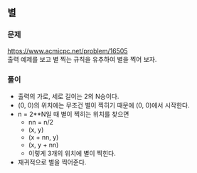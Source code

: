 ## 별
### 문제
https://www.acmicpc.net/problem/16505  
출력 예제를 보고 별 찍는 규칙을 유추하여 별을 찍어 보자.

### 풀이
- 출력의 가로, 세로 길이는 2의 N승이다.
- (0, 0)의 위치에는 무조건 별이 찍히기 때문에 (0, 0)에서 시작한다.
- n = 2**N일 때 별이 찍히는 위치를 찾으면
    - nn = n/2
    - (x, y)
    - (x + nn, y)
    - (x, y + nn)
    - 이렇게 3개의 위치에 별이 찍힌다.
- 재귀적으로 별을 찍어준다.